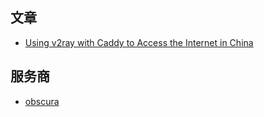 ## 文章

- [Using v2ray with Caddy to Access the Internet in China](https://sequentialread.com/v2ray-caddy-to-access-the-internet-in-china/)

## 服务商

- [obscura](https://obscura.net/)